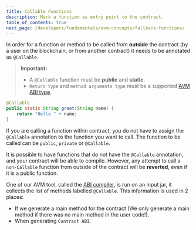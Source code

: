 ```yaml
---
title: Callable Functions
description: Mark a function as entry point to the contract.
table_of_contents: true
next_page: /developers/fundamentals/avm-concepts/fallback-functions/
---
```


In order for a function or method to be called from **outside** the contract (by a user on the blockchain, or from another contract) it needs to be annotated as `@Callable`.

> **Important:**
> 
> - A `@Callable` function must be **public** and **static**.
> - `Return type` and `method arguments type` must be a supported [AVM ABI type](/developers/fundamentals/avm-concepts/abi-types/).

```java
@Callable
public static String greet(String name) {
    return "Hello " + name;
}
```

If you are calling a function within contract, you do not have to assign the `@Callable` annotation to the function you want to call. The function to be called can be `public`, `private` or `@Callable`.

It is possible to have functions that do not have the `@Callable` annotation, and your contract will be able to compile. However, any attempt to call a `non-Callable` function from outside of the contract will be **reverted**, even if it is a public function.

One of our AVM  tool, called the [ABI compiler](https://github.com/aionnetwork/AVM/blob/1536a6d98e1aea82756cd7ceff247db8797ac885/org.aion.avm.tooling/src/org/aion/avm/tooling/abi/ABICompiler.java#L118), is run on an input jar, it collects the list of methods labelled `@Callable`. This information is used in 2 places:

- If we generate a main method for the contract (We only generate a main method if there was no main method in the user code!).
- When generating `Contract ABI`.
